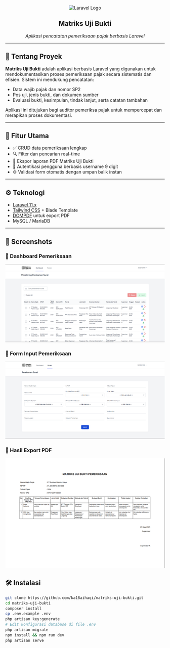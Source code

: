 <p align="center">
  <img src="https://raw.githubusercontent.com/laravel/art/master/logo-lockup/5%20SVG/2%20CMYK/1%20Full%20Color/laravel-logolockup-cmyk-red.svg" width="280" alt="Laravel Logo">
</p>

<h2 align="center">Matriks Uji Bukti</h2>
<p align="center"><em>Aplikasi pencatatan pemeriksaan pajak berbasis Laravel</em></p>

---

## 📄 Tentang Proyek

**Matriks Uji Bukti** adalah aplikasi berbasis Laravel yang digunakan untuk mendokumentasikan proses pemeriksaan pajak secara sistematis dan efisien. Sistem ini mendukung pencatatan:

- Data wajib pajak dan nomor SP2
- Pos uji, jenis bukti, dan dokumen sumber
- Evaluasi bukti, kesimpulan, tindak lanjut, serta catatan tambahan

Aplikasi ini ditujukan bagi auditor pemeriksa pajak untuk mempercepat dan merapikan proses dokumentasi.

---

## 🚀 Fitur Utama

- ✅ CRUD data pemeriksaan lengkap
- 🔍 Filter dan pencarian real-time
- 📄 Ekspor laporan PDF Matriks Uji Bukti
- 🔐 Autentikasi pengguna berbasis username 9 digit
- ⚙️ Validasi form otomatis dengan umpan balik instan

---

## ⚙️ Teknologi

- [Laravel 11.x](https://laravel.com/)
- [Tailwind CSS](https://tailwindcss.com/) + Blade Template
- [DOMPDF](https://github.com/dompdf/dompdf) untuk export PDF
- MySQL / MariaDB

---

## 📸 Screenshots

### 🧾 Dashboard Pemeriksaan
![Dashboard](screenshots/dashboard.png)

### 📝 Form Input Pemeriksaan
![Form Input](screenshots/form-input.png)

### 📄 Hasil Export PDF
![Export PDF](screenshots/export-pdf.png)

## 🛠️ Instalasi

```bash
git clone https://github.com/ka18aihaqi/matriks-uji-bukti.git
cd matriks-uji-bukti
composer install
cp .env.example .env
php artisan key:generate
# Edit konfigurasi database di file .env
php artisan migrate
npm install && npm run dev
php artisan serve


